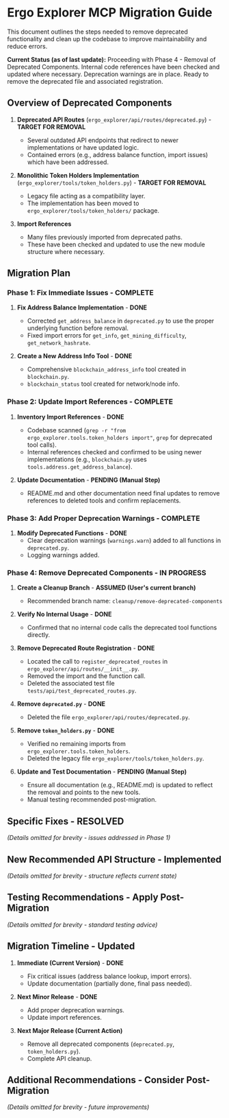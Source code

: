 # Ergo Explorer MCP Migration Guide

This document outlines the steps needed to remove deprecated functionality and clean up the codebase to improve maintainability and reduce errors.

**Current Status (as of last update):** Proceeding with Phase 4 - Removal of Deprecated Components. Internal code references have been checked and updated where necessary. Deprecation warnings are in place. Ready to remove the deprecated file and associated registration.

## Overview of Deprecated Components

1. **Deprecated API Routes** (`ergo_explorer/api/routes/deprecated.py`) - **TARGET FOR REMOVAL**
   - Several outdated API endpoints that redirect to newer implementations or have updated logic.
   - Contained errors (e.g., address balance function, import issues) which have been addressed.

2. **Monolithic Token Holders Implementation** (`ergo_explorer/tools/token_holders.py`) - **TARGET FOR REMOVAL**
   - Legacy file acting as a compatibility layer.
   - The implementation has been moved to `ergo_explorer/tools/token_holders/` package.

3. **Import References**
   - Many files previously imported from deprecated paths.
   - These have been checked and updated to use the new module structure where necessary.

## Migration Plan

### Phase 1: Fix Immediate Issues - COMPLETE

1. **Fix Address Balance Implementation** - **DONE**
   - Corrected `get_address_balance` in `deprecated.py` to use the proper underlying function before removal.
   - Fixed import errors for `get_info`, `get_mining_difficulty`, `get_network_hashrate`.

2. **Create a New Address Info Tool** - **DONE**
   - Comprehensive `blockchain_address_info` tool created in `blockchain.py`.
   - `blockchain_status` tool created for network/node info.

### Phase 2: Update Import References - COMPLETE

1. **Inventory Import References** - **DONE**
   - Codebase scanned (`grep -r "from ergo_explorer.tools.token_holders import"`, `grep` for deprecated tool calls).
   - Internal references checked and confirmed to be using newer implementations (e.g., `blockchain.py` uses `tools.address.get_address_balance`).

2. **Update Documentation** - **PENDING (Manual Step)**
   - README.md and other documentation need final updates to remove references to deleted tools and confirm replacements.

### Phase 3: Add Proper Deprecation Warnings - COMPLETE

1. **Modify Deprecated Functions** - **DONE**
   - Clear deprecation warnings (`warnings.warn`) added to all functions in `deprecated.py`.
   - Logging warnings added.

### Phase 4: Remove Deprecated Components - IN PROGRESS

1. **Create a Cleanup Branch** - **ASSUMED (User's current branch)**
   - Recommended branch name: `cleanup/remove-deprecated-components`

2. **Verify No Internal Usage** - **DONE**
   - Confirmed that no internal code calls the deprecated tool functions directly.

3. **Remove Deprecated Route Registration** - **DONE**
   - Located the call to `register_deprecated_routes` in `ergo_explorer/api/routes/__init__.py`.
   - Removed the import and the function call.
   - Deleted the associated test file `tests/api/test_deprecated_routes.py`.

4. **Remove `deprecated.py`** - **DONE**
   - Deleted the file `ergo_explorer/api/routes/deprecated.py`.

5. **Remove `token_holders.py`** - **DONE**
   - Verified no remaining imports from `ergo_explorer.tools.token_holders`.
   - Deleted the legacy file `ergo_explorer/tools/token_holders.py`.

6. **Update and Test Documentation** - **PENDING (Manual Step)**
   - Ensure all documentation (e.g., README.md) is updated to reflect the removal and points to the new tools.
   - Manual testing recommended post-migration.

## Specific Fixes - RESOLVED

_(Details omitted for brevity - issues addressed in Phase 1)_

## New Recommended API Structure - Implemented

_(Details omitted for brevity - structure reflects current state)_

## Testing Recommendations - Apply Post-Migration

_(Details omitted for brevity - standard testing advice)_

## Migration Timeline - Updated

1. **Immediate (Current Version)** - **DONE**
   - Fix critical issues (address balance lookup, import errors).
   - Update documentation (partially done, final pass needed).

2. **Next Minor Release** - **DONE**
   - Add proper deprecation warnings.
   - Update import references.

3. **Next Major Release (Current Action)**
   - Remove all deprecated components (`deprecated.py`, `token_holders.py`).
   - Complete API cleanup.

## Additional Recommendations - Consider Post-Migration

_(Details omitted for brevity - future improvements)_ 